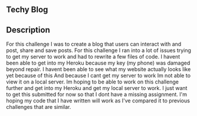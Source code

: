 ## Techy Blog

## Description
For this challenge  I was to create a blog that users can interact with and post, share and save posts.
For this challenge I ran into a lot of issues trying to get my server to work and had to rewrite a few files of code. 
I havent been able to get into my Heroku because my key (my phone) was damaged beyond repair. I havent been able to see what my website actually looks like yet because of this
And because I cant get my server to work Im not able to view it on a local server. Im hoping to be able to work on this challenge further and get into my Heroku and get my local server to work.
I just want to get this submitted for now so that I dont have a missing assignment. 
I'm hoping my code that I have written will work as I've compared it to previous challenges that are similar. 
